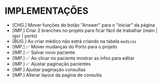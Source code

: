 # IMPLEMENTAÇÕES

- [CHG.] Mover funções do botão "Answer" para o "iniciar" da página
- [IMP.] Criar 2 branches no projeto para ficar fácil de trabalhar (main | igor | porto)
- [BUG.] Ao criar médico não estrá criando na tabela `medicos`
- [IMP.] ✅ Mover mudanças do Porto para o projeto
- [IMP.] ✅ Salvar novo paciente
- [IMP.] ✅ Ao clicar no paciente mostrar  as infos para editar
- [IMP.] ✅ Ajustar paginação pacientes 
- [IMP.] Ajustar paginação consultas
- [IMP.] Alterar layout da pagina de consulta








